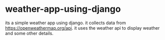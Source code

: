 # weather-app-using-django
its a simple weather app using django. it collects data from https://openweathermap.org/api. it uses the weather api to display weather and some other details. 
